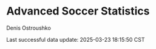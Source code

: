 # Advanced Soccer Statistics
Denis Ostroushko

<!-- gfm -->

Last successful data update: 2025-03-23 18:15:50 CST
